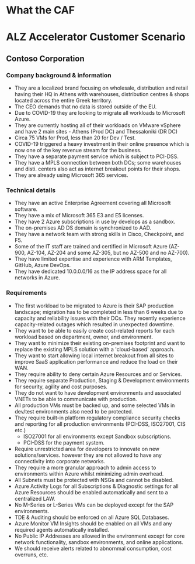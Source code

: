 # What the CAF

# ALZ Accelerator Customer Scenario

## Contoso Corporation

### Company background & information

- They are a localized brand focusing on wholesale, distribution and retail having their HQ in Athens with warehouses, distribution centres & shops located across the entire Greek territory.
- The CEO demands that no data is stored outside of the EU.
- Due to COVID-19 they are looking to migrate all workloads to Microsoft Azure.
- They are currently hosting all of their workloads on VMware vSphere and have 2 main sites - Athens (Prod DC) and Thessaloniki (DR DC)
- Circa 75 VMs for Prod, less than 20 for Dev / Test.
- COVID-19 triggered a heavy investment in their online presence which is now one of the key revenue stream for the business.
- They have a separate payment service which is subject to PCI-DSS.
- They have a MPLS connection between both DCs; some warehouses and disti. centers also act as internet breakout points for their shops.
- They are already using Microsoft 365 services.

### Technical details

- They have an active Enterprise Agreement covering all Microsoft software.
- They have a mix of Microsoft 365 E3 and E5 licenses.
- They have 2 Azure subscriptions in use by develops as a sandbox.
- The on-premises AD DS domain is synchronized to AAD.
- They have a network team with strong skills in Cisco, Checkpoint, and F5.
- Some of the IT staff are trained and certified in Microsoft Azure (AZ-900, AZ-104, AZ-204 and some AZ-305, but no AZ-500 and no AZ-700).
- They have limited expertise and experience with ARM Templates, GitHub, Azure DevOps.
- They have dedicated 10.0.0.0/16 as the IP address space for all networks in Azure.

### Requirements

- The first workload to be migrated to Azure is their SAP production landscape; migration has to be completed in less than 6 weeks due to capacity and reliability issues with their DCs. They recently experience capacity-related outages which resulted in unexpected downtime.
- They want to be able to easily create cost-related reports for each workload based on department, owner, and environment.
- They want to minimize their existing on-premises footprint and want to replace the existing MPLS solution with a 'cloud-based' approach.
- They want to start allowing local internet breakout from all sites to improve SaaS application performance and reduce the load on their WAN.
- They require ability to deny certain Azure Resources and or Services.
- They require separate Production, Staging & Development environments for security, agility and cost purposes.
- They do not want to have development environments and associated VNETs to be able to communicate with production.
- All production VMs must be backed up, and some selected VMs in dev/test environments also need to be protected.
- They require built-in platform regulatory compliance security checks and reporting for all production environments (PCI-DSS, ISO27001, CIS etc.)
  - ISO27001 for all environments except Sandbox subscriptions.
  - PCI-DSS for the payment system.
- Require unrestricted area for developers to innovate on new solutions/services. however they are not allowed to have any connectivity into corporate networks.
- They require a more granular approach to admin access to environments within Azure whilst minimizing admin overhead.
- All Subnets must be protected with NSGs and cannot be disabled.
- Azure Activity Logs for all Subscriptions & Diagnostic settings for all Azure Resources should be enabled automatically and sent to a centralized LAW.
- No M-Series or L-Series VMs can be deployed except for the SAP environments.
- TDE & Auditing should be enforced on all Azure SQL Databases.
- Azure Monitor VM Insights should be enabled on all VMs and any required agents automatically installed.
- No Public IP Addresses are allowed in the environment except for core network functionality, sandbox environments, and online applications.
- We should receive alerts related to abnornmal consumption, cost overruns, etc.
